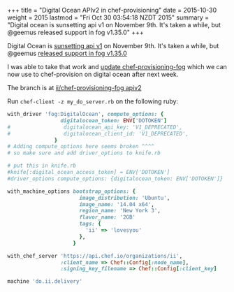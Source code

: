 +++
title = "Digital Ocean APIv2  in chef-provisioning"
date = 2015-10-30
weight = 2015
lastmod = "Fri Oct 30 03:54:18 NZDT 2015"
summary = "Digital ocean is sunsetting api v1 on November 9th.  It's taken a while, but @geemus released support in fog v1.35.0"
+++


Digital Ocean is [sunsetting api v1](https://developers.digitalocean.com/documentation/changelog/api-v1/sunsetting-api-v1/) on November 9th. It's taken a while, but @geemus [released support in fog v1.35.0](https://github.com/fog/fog/issues/3419#issuecomment-149700617)

I was able to take that work and [update chef-provisioning-fog](https://github.com/chef/chef-provisioning-fog/issues/119#issuecomment-152188977) which we can now use to chef-provision on digital ocean after next week.

The branch is at [ii/chef-provisioning-fog apiv2](https://github.com/ii/chef-provisioning-fog/tree/do_api_v2)

Run ```chef-client -z my_do_server.rb``` on the following ruby:

```ruby
with_driver 'fog:DigitalOcean', compute_options: {
                 digitalocean_token: ENV['DOTOKEN']
#                 digitalocean_api_key: 'V1_DEPRECATED',
#                 digitalocean_client_id: 'V1_DEPRECATED',
               }
# Adding compute_options here seems broken ^^^^
# so make sure and add driver_options to knife.rb

# put this in knife.rb
#knife[:digital_ocean_access_token] = ENV['DOTOKEN']
#driver_options compute_options: {digitalocean_token: ENV['DOTOKEN']}

with_machine_options bootstrap_options: {
                       image_distribution: 'Ubuntu',
                       image_name: '14.04 x64',
                       region_name: 'New York 3',
                       flavor_name: '2GB'
                       tags: {
                         'ii' => 'lovesyou'
                       },
                     }

with_chef_server 'https://api.chef.io/organizations/ii',
                 :client_name => Chef::Config[:node_name],
                 :signing_key_filename => Chef::Config[:client_key]

machine 'do.ii.delivery'
```
